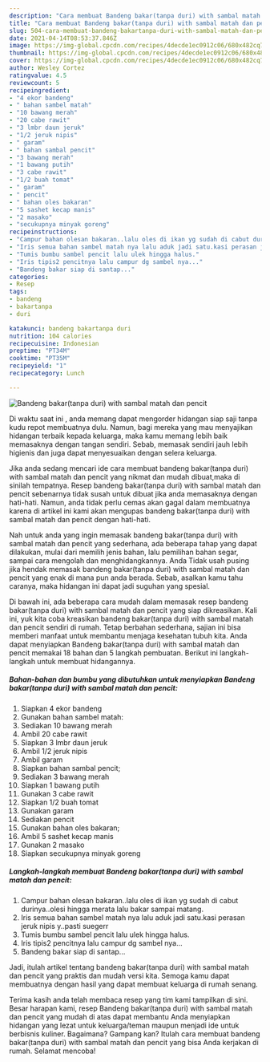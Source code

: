 ```yaml
---
description: "Cara membuat Bandeng bakar(tanpa duri) with sambal matah dan pencit yang enak dan Mudah Dibuat"
title: "Cara membuat Bandeng bakar(tanpa duri) with sambal matah dan pencit yang enak dan Mudah Dibuat"
slug: 504-cara-membuat-bandeng-bakartanpa-duri-with-sambal-matah-dan-pencit-yang-enak-dan-mudah-dibuat
date: 2021-04-14T08:53:37.846Z
image: https://img-global.cpcdn.com/recipes/4decde1ec0912c06/680x482cq70/bandeng-bakartanpa-duri-with-sambal-matah-dan-pencit-foto-resep-utama.jpg
thumbnail: https://img-global.cpcdn.com/recipes/4decde1ec0912c06/680x482cq70/bandeng-bakartanpa-duri-with-sambal-matah-dan-pencit-foto-resep-utama.jpg
cover: https://img-global.cpcdn.com/recipes/4decde1ec0912c06/680x482cq70/bandeng-bakartanpa-duri-with-sambal-matah-dan-pencit-foto-resep-utama.jpg
author: Wesley Cortez
ratingvalue: 4.5
reviewcount: 5
recipeingredient:
- "4 ekor bandeng"
- " bahan sambel matah"
- "10 bawang merah"
- "20 cabe rawit"
- "3 lmbr daun jeruk"
- "1/2 jeruk nipis"
- " garam"
- " bahan sambal pencit"
- "3 bawang merah"
- "1 bawang putih"
- "3 cabe rawit"
- "1/2 buah tomat"
- " garam"
- " pencit"
- " bahan oles bakaran"
- "5 sashet kecap manis"
- "2 masako"
- "secukupnya minyak goreng"
recipeinstructions:
- "Campur bahan olesan bakaran..lalu oles di ikan yg sudah di cabut durinya..olesi hingga merata lalu bakar sampai matang."
- "Iris semua bahan sambel matah nya lalu aduk jadi satu.kasi perasan jeruk nipis y..pasti suegerr"
- "Tumis bumbu sambel pencit lalu ulek hingga halus."
- "Iris tipis2 pencitnya lalu campur dg sambel nya..."
- "Bandeng bakar siap di santap..."
categories:
- Resep
tags:
- bandeng
- bakartanpa
- duri

katakunci: bandeng bakartanpa duri 
nutrition: 104 calories
recipecuisine: Indonesian
preptime: "PT34M"
cooktime: "PT35M"
recipeyield: "1"
recipecategory: Lunch

---
```



![Bandeng bakar(tanpa duri) with sambal matah dan pencit](https://img-global.cpcdn.com/recipes/4decde1ec0912c06/680x482cq70/bandeng-bakartanpa-duri-with-sambal-matah-dan-pencit-foto-resep-utama.jpg)

Di waktu  saat ini , anda memang dapat mengorder hidangan siap saji tanpa kudu repot membuatnya dulu. Namun, bagi mereka yang mau menyajikan hidangan terbaik kepada keluarga, maka kamu memang lebih baik memasaknya dengan tangan sendiri. Sebab, memasak sendiri jauh lebih higienis dan juga dapat menyesuaikan dengan selera keluarga.

Jika anda sedang mencari ide cara membuat bandeng bakar(tanpa duri) with sambal matah dan pencit yang nikmat dan mudah dibuat,maka di sinilah tempatnya. Resep bandeng bakar(tanpa duri) with sambal matah dan pencit  sebenarnya tidak susah untuk dibuat jika anda memasaknya dengan hati-hati. Namun, anda tidak perlu cemas akan gagal dalam membuatnya 
karena di artikel ini kami akan mengupas bandeng bakar(tanpa duri) with sambal matah dan pencit dengan hati-hati.  



Nah untuk anda yang ingin memasak bandeng bakar(tanpa duri) with sambal matah dan pencit yang sederhana, ada beberapa tahap yang dapat dilakukan, mulai dari memilih jenis bahan, lalu pemilihan bahan segar, sampai cara mengolah dan menghidangkannya. Anda Tidak usah pusing jika hendak memasak bandeng bakar(tanpa duri) with sambal matah dan pencit yang enak di mana pun anda berada. Sebab, asalkan kamu  tahu caranya, maka hidangan ini dapat jadi suguhan yang spesial.

Di bawah ini, ada beberapa cara mudah dalam memasak resep bandeng bakar(tanpa duri) with sambal matah dan pencit yang siap dikreasikan. Kali ini, yuk kita coba kreasikan bandeng bakar(tanpa duri) with sambal matah dan pencit sendiri di rumah. Tetap berbahan sederhana, sajian ini bisa memberi manfaat untuk membantu menjaga kesehatan tubuh kita. Anda dapat menyiapkan Bandeng bakar(tanpa duri) with sambal matah dan pencit memakai 18 bahan dan 5 langkah pembuatan. Berikut ini langkah-langkah untuk membuat hidangannya.

<!--inarticleads1-->

##### Bahan-bahan dan bumbu yang dibutuhkan untuk menyiapkan Bandeng bakar(tanpa duri) with sambal matah dan pencit:

1. Siapkan 4 ekor bandeng
1. Gunakan  bahan sambel matah:
1. Sediakan 10 bawang merah
1. Ambil 20 cabe rawit
1. Siapkan 3 lmbr daun jeruk
1. Ambil 1/2 jeruk nipis
1. Ambil  garam
1. Siapkan  bahan sambal pencit;
1. Sediakan 3 bawang merah
1. Siapkan 1 bawang putih
1. Gunakan 3 cabe rawit
1. Siapkan 1/2 buah tomat
1. Gunakan  garam
1. Sediakan  pencit
1. Gunakan  bahan oles bakaran;
1. Ambil 5 sashet kecap manis
1. Gunakan 2 masako
1. Siapkan secukupnya minyak goreng




<!--inarticleads2-->

##### Langkah-langkah membuat Bandeng bakar(tanpa duri) with sambal matah dan pencit:

1. Campur bahan olesan bakaran..lalu oles di ikan yg sudah di cabut durinya..olesi hingga merata lalu bakar sampai matang.
1. Iris semua bahan sambel matah nya lalu aduk jadi satu.kasi perasan jeruk nipis y..pasti suegerr
1. Tumis bumbu sambel pencit lalu ulek hingga halus.
1. Iris tipis2 pencitnya lalu campur dg sambel nya...
1. Bandeng bakar siap di santap...




Jadi, itulah artikel tentang  bandeng bakar(tanpa duri) with sambal matah dan pencit  yang praktis dan mudah versi kita. Semoga kamu dapat membuatnya dengan hasil yang dapat membuat keluarga di rumah senang. 

Terima kasih anda telah membaca resep yang tim kami tampilkan di sini. Besar harapan kami, resep  Bandeng bakar(tanpa duri) with sambal matah dan pencit yang mudah di atas dapat membantu Anda menyiapkan hidangan yang lezat untuk keluarga/teman maupun menjadi ide untuk berbisnis kuliner. Bagaimana? Gampang kan? Itulah cara membuat bandeng bakar(tanpa duri) with sambal matah dan pencit yang bisa Anda kerjakan di rumah. Selamat mencoba!


